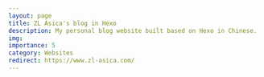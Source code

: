 ```yaml
---
layout: page
title: ZL Asica's blog in Hexo
description: My personal blog website built based on Hexo in Chinese.
img:
importance: 5
category: Websites
redirect: https://www.zl-asica.com/
---
```

